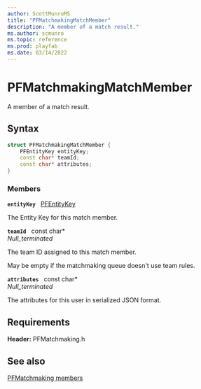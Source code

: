 ```yaml
---
author: ScottMunroMS
title: "PFMatchmakingMatchMember"
description: "A member of a match result."
ms.author: scmunro
ms.topic: reference
ms.prod: playfab
ms.date: 03/14/2022
---
```


# PFMatchmakingMatchMember  

A member of a match result.  

## Syntax  
  
```cpp
struct PFMatchmakingMatchMember {  
    PFEntityKey entityKey;  
    const char* teamId;  
    const char* attributes;  
}  
```
  
### Members  
  
**`entityKey`** &nbsp; [PFEntityKey](../../pfmultiplayer/pfentitykey_clientsdk.md)  
  
The Entity Key for this match member.
  
**`teamId`** &nbsp; const char*  
*_Null_terminated_*  
  
The team ID assigned to this match member.
  
May be empty if the matchmaking queue doesn't use team rules.
  
**`attributes`** &nbsp; const char*  
*_Null_terminated_*  
  
The attributes for this user in serialized JSON format.
  
  
## Requirements  
  
**Header:** PFMatchmaking.h
  
## See also  
[PFMatchmaking members](../pfmatchmaking_members.md)  

  
  
